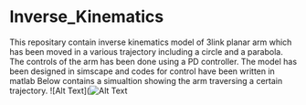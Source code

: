 # Inverse_Kinematics
This repositary contain inverse kinematics model of 3link planar arm which has been moved in a various trajectory including a circle and a parabola.
The controls of the arm has been done using a PD controller.
The model has been designed in simscape and codes for control have been written in matlab
Below contains a simualtion showing the arm traversing a certain trajectory.
![Alt Text](![Alt Text](https://media.giphy.com/media/14EKIHjgYV5NxnW0lo/giphy.gif)
